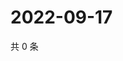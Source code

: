 # 2022-09-17

共 0 条

<!-- BEGIN WEIBO -->
<!-- 最后更新时间 Sat Sep 17 2022 00:25:02 GMT+0800 (China Standard Time) -->

<!-- END WEIBO -->
